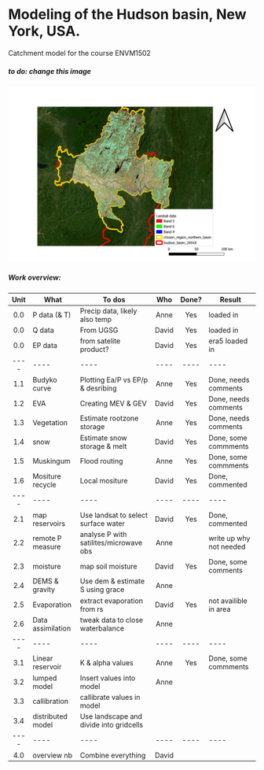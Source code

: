 # Modeling of the Hudson basin, New York, USA.
Catchment model for the course ENVM1502


##### to do: change this image 
![map_satelite_imaging](GIS/map_satelite_imaging.jpeg)

##### Work overview:
| Unit        | What                | To dos                                 | Who   | Done?  |  Result                 |
| :----:      | ----                | ----                                   |:----: | :----: | ----                    |
| 0.0         | P data (& T)        | Precip data, likely also temp          | Anne  | Yes    | loaded in               |  
| 0.0         | Q data              | From UGSG                              | David | Yes    | loaded in               |  
| 0.0         | EP data             | from satelite product?                 | David | Yes    | era5 loaded in          | 
| ----        | ----                | ----                                   | ----  | ----   | ----                    |
| 1.1         | Budyko curve        | Plotting Ea/P vs EP/p &  desribing     | Anne  | Yes    | Done, needs comments    |  
| 1.2         | EVA                 | Creating MEV & GEV                     | David | Yes    | Done, needs comments    |
| 1.3         | Vegetation          | Estimate rootzone storage              | Anne  | Yes    | Done, needs comments    |
| 1.4         | snow                | Estimate snow storage & melt           | David | Yes    | Done, some commments    |  
| 1.5         | Muskingum           | Flood routing                          | Anne  | Yes    | Done, some commments    |
| 1.6         | Mositure recycle    | Local mositure                         | David | Yes    | Done, commented         |
| ----        | ----                | ----                                   | ----  | ----   | ----                    |
| 2.1         | map reservoirs      | Use landsat to select surface water    | David | Yes    | Done, commented         |
| 2.2         | remote P measure    | analyse P with satilites/microwave obs | Anne  |        | write up why not needed |
| 2.3         | moisture            | map soil moisture                      | David | Yes    | Done, some comments     |
| 2.4         | DEMS & gravity      | Use dem & estimate S using grace       | Anne  |        |                         |
| 2.5         | Evaporation         | extract evaporation from rs            | David | Yes    | not availible in area   |
| 2.6         | Data assimilation   | tweak data to close waterbalance       | Anne  |        |                         |
| ----        | ----                | ----                                   | ----  | ----   | ----                    |
| 3.1         | Linear reservoir    | K & alpha values                       | Anne  | Yes    | Done, some commments    |
| 3.2         | lumped model        | Insert values into model               | Anne  |        |                         |
| 3.3         | callibration        | callibrate values in model             |       |        |                         |
| 3.4         | distributed model   | Use landscape and divide into gridcells|       |        |                         |
| ----        | ----                | ----                                   | ----  | ----   | ----                    |
| 4.0         | overview nb         | Combine everything                     | David |        |                         |
